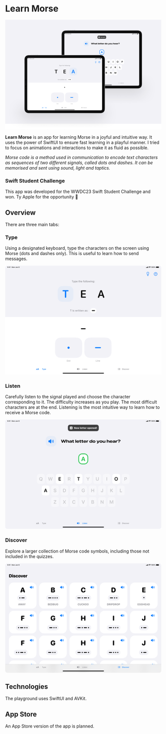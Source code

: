 # Learn Morse

![Cover](Resources/Cover.png)

**Learn Morse** is an app for learning Morse in a joyful and intuitive way. It uses the power of SwiftUI to ensure fast learning in a playful manner. I tried to focus on animations and interactions to make it as fluid as possible.

*Morse code is a method used in communication to encode text characters as sequences of two different signals, called dots and dashes. It can be memorised and sent using sound, light and taptics.*

### Swift Student Challenge

This app was developed for the WWDC23 Swift Student Challenge and won. Ty Apple for the opportunity 👏

## Overview

There are three main tabs:

### Type

Using a designated keyboard, type the characters on the screen using Morse (dots and dashes only). This is useful to learn how to send messages.

![Type](Resources/Type.png)

### Listen 

Carefully listen to the signal played and choose the character corresponding to it. The difficulty increases as you play. The most difficult characters are at the end. Listening is the most intuitive way to learn how to receive a Morse code.

![Listen](Resources/Listen.png)

### Discover 

Explore a larger collection of Morse code symbols, including those not included in the quizzes.

![Discover](Resources/Discover.png)

## Technologies

The playground uses SwiftUI and AVKit.

## App Store

An App Store version of the app is planned.
